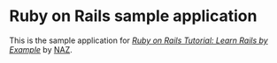 # Ruby on Rails sample application

This is the sample application for
[*Ruby on Rails Tutorial: Learn Rails by Example*](http://rubyonrails.org/)
by [NAZ](http://NAZZzZZzz.com/).